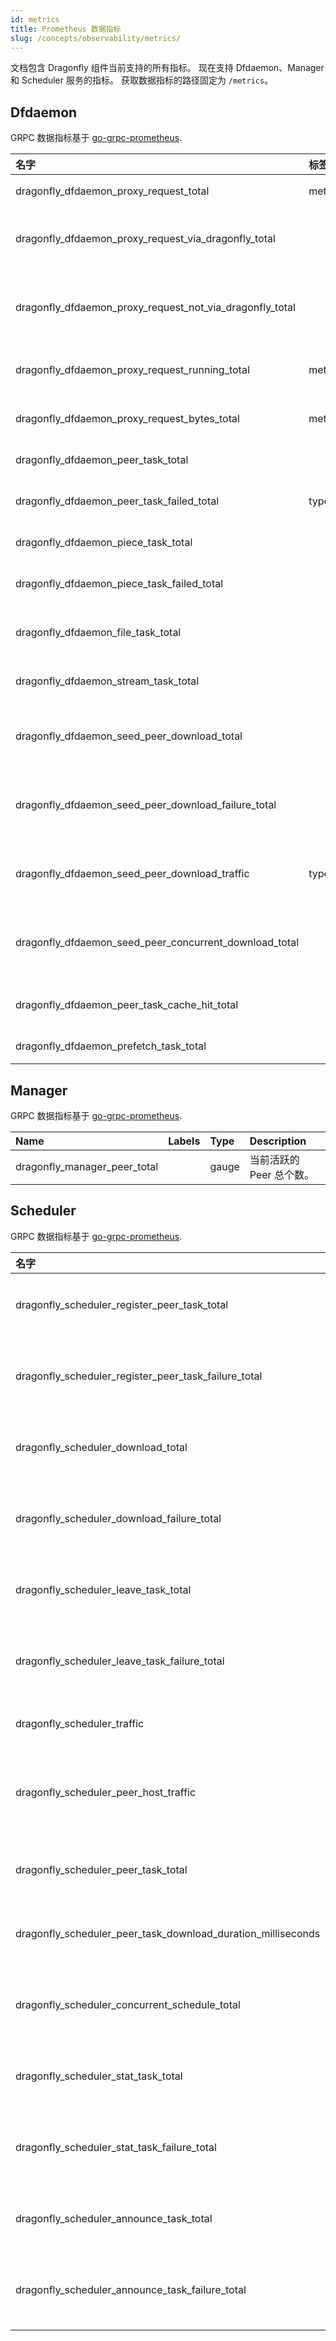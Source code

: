 ```yaml
---
id: metrics
title: Prometheus 数据指标
slug: /concepts/observability/metrics/
---
```


文档包含 Dragonfly 组件当前支持的所有指标。
现在支持 Dfdaemon、Manager 和 Scheduler 服务的指标。
获取数据指标的路径固定为 `/metrics`。

## Dfdaemon

GRPC 数据指标基于 [go-grpc-prometheus](https://github.com/grpc-ecosystem/go-grpc-prometheus).

<!-- markdownlint-disable -->

| 名字                                                     | 标签   | 类型    | 描述                                |
| :------------------------------------------------------- | :----- | :------ | :---------------------------------- |
| dragonfly_dfdaemon_proxy_request_total                   | method | counter | 代理请求总次数。                    |
| dragonfly_dfdaemon_proxy_request_via_dragonfly_total     |        | counter | 代理通过 drgonfly 的请求次数。      |
| dragonfly_dfdaemon_proxy_request_not_via_dragonfly_total |        | counter | 代理没有通过 dragonfly 的请求次数。 |
| dragonfly_dfdaemon_proxy_request_running_total           | method | counter | 当前代理请求总次数。                |
| dragonfly_dfdaemon_proxy_request_bytes_total             | method | counter | 所有代理请求的总字节数。            |
| dragonfly_dfdaemon_peer_task_total                       |        | counter | 任务的总个数。                      |
| dragonfly_dfdaemon_peer_task_failed_total                | type   | counter | 失败任务的总个数。                  |
| dragonfly_dfdaemon_piece_task_total                      |        | counter | 分片的总个数。                      |
| dragonfly_dfdaemon_piece_task_failed_total               |        | counter | 失败的分片总个数。                  |
| dragonfly_dfdaemon_file_task_total                       |        | counter | 文件类型任务总个数。                |
| dragonfly_dfdaemon_stream_task_total                     |        | counter | 流式类型任务总个数。                |
| dragonfly_dfdaemon_seed_peer_download_total              |        | counter | 作为 Seed Peer 下载总次数。         |
| dragonfly_dfdaemon_seed_peer_download_failure_total      |        | counter | 作为 Seed Peer 下载失败总次数。     |
| dragonfly_dfdaemon_seed_peer_download_traffic            | type   | counter | 作为 Seed Peer 下载流量。           |
| dragonfly_dfdaemon_seed_peer_concurrent_download_total   |        | gauge   | 作为 Seed Peer 的并行下载个数。     |
| dragonfly_dfdaemon_peer_task_cache_hit_total             |        | counter | 命中缓存任务个数。                  |
| dragonfly_dfdaemon_prefetch_task_total                   |        | counter | 预取任务总个数。                    |

<!-- markdownlint-restore -->

## Manager

GRPC 数据指标基于 [go-grpc-prometheus](https://github.com/grpc-ecosystem/go-grpc-prometheus).

<!-- markdownlint-disable -->

| Name                         | Labels | Type  | Description              |
| :--------------------------- | :----- | :---- | :----------------------- |
| dragonfly_manager_peer_total |        | gauge | 当前活跃的 Peer 总个数。 |

<!-- markdownlint-restore -->

## Scheduler

GRPC 数据指标基于 [go-grpc-prometheus](https://github.com/grpc-ecosystem/go-grpc-prometheus).

<!-- markdownlint-disable -->

| 名字                                                         | 标签                                                | 类型      | 描述                  |
| :----------------------------------------------------------- | :-------------------------------------------------- | :-------- | :-------------------- |
| dragonfly_scheduler_register_peer_task_total                 | biz_tag                                             | counter   | 注册任务总次数。      |
| dragonfly_scheduler_register_peer_task_failure_total         | biz_tag                                             | counter   | 注册任务失败次数。    |
| dragonfly_scheduler_download_total                           | biz_tag                                             | counter   | 下载任务总次数。      |
| dragonfly_scheduler_download_failure_total                   | biz_tag, type                                       | counter   | 下载任务失败次数。    |
| dragonfly_scheduler_leave_task_total                         | biz_tag                                             | counter   | 任务释放总个数。      |
| dragonfly_scheduler_leave_task_failure_total                 | biz_tag                                             | counter   | 任务释放失败个数。    |
| dragonfly_scheduler_traffic                                  | biz_tag, type                                       | counter   | P2P 流量。            |
| dragonfly_scheduler_peer_host_traffic                        | biz_tag, traffic_type, peer_host_uuid, peer_host_ip | counter   | 每个主机的 P2P 流量。 |
| dragonfly_scheduler_peer_task_total                          | biz_tag, type                                       | counter   | 下载任务总个数。      |
| dragonfly_scheduler_peer_task_download_duration_milliseconds | biz_tag                                             | histogram | 任务下载耗时。        |
| dragonfly_scheduler_concurrent_schedule_total                |                                                     | gauge     | 并行调度任务个数。    |
| dragonfly_scheduler_stat_task_total                          |                                                     | counter   | 查询任务总次数。      |
| dragonfly_scheduler_stat_task_failure_total                  |                                                     | counter   | 查询任务失败次数。    |
| dragonfly_scheduler_announce_task_total                      |                                                     | counter   | 声明任务总次数。      |
| dragonfly_scheduler_announce_task_failure_total              |                                                     | counter   | 声明任务失败次数。    |

<!-- markdownlint-restore -->
